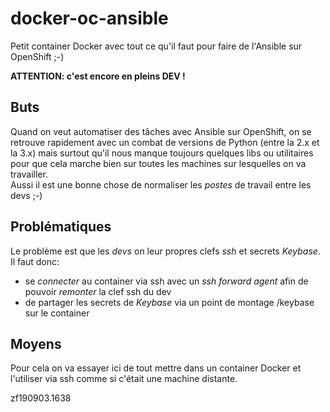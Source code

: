 # docker-oc-ansible
Petit container Docker avec tout ce qu'il faut pour faire de l'Ansible sur OpenShift ;-)

**ATTENTION: c'est encore en pleins DEV !**

## Buts
Quand on veut automatiser des tâches avec Ansible sur OpenShift, on se retrouve rapidement avec un combat de versions de Python (entre la 2.x et la 3.x) mais surtout qu'il nous manque toujours quelques libs ou utilitaires pour que cela marche bien sur toutes les machines sur lesquelles on va travailler.<br>
 Aussi il est une bonne chose de normaliser les *postes* de travail entre les devs ;-)


## Problématiques
Le problème est que les *devs* on leur propres clefs *ssh* et secrets *Keybase*. Il faut donc:

* se *connecter* au container via ssh avec un *ssh forward agent* afin de pouvoir *remonter* la clef ssh du dev
* de partager les secrets de *Keybase* via un point de montage /keybase sur le container



## Moyens
Pour cela on va essayer ici de tout mettre dans un container Docker et l'utiliser via ssh comme si c'était une machine distante.






zf190903.1638
